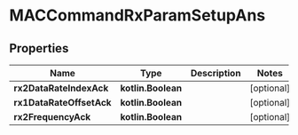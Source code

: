 
# MACCommandRxParamSetupAns

## Properties
Name | Type | Description | Notes
------------ | ------------- | ------------- | -------------
**rx2DataRateIndexAck** | **kotlin.Boolean** |  |  [optional]
**rx1DataRateOffsetAck** | **kotlin.Boolean** |  |  [optional]
**rx2FrequencyAck** | **kotlin.Boolean** |  |  [optional]



